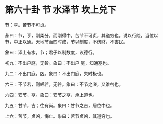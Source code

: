 # 第六十卦 节 水泽节 坎上兑下


节：亨。苦节不可贞。

彖曰：节，亨，刚柔分，而刚得中。苦节不可贞，其道穷也。说以行险，当位以节，中正以通。天地节而四时成，节以制度，不伤财，不害民。

象曰：泽上有水，节；君子以制数度，议德行。

初九：不出户庭，无咎。象曰：不出户 庭，知通塞也。

九二：不出门庭，凶。象曰：不出门庭，失时极也。

六三：不节若，则嗟若，无咎。象曰：不节之嗟，又谁咎也。

六四：安节，亨。象曰：安节之亨，承上道也。

九五：甘节，吉；往有尚。象曰：甘节之吉，居位中也。

上六：苦节，贞凶，悔亡。象曰：苦节贞凶，其道穷也。

